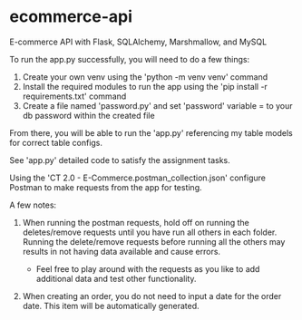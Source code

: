 # ecommerce-api
E-commerce API with Flask, SQLAlchemy, Marshmallow, and MySQL

To run the app.py successfully, you will need to do a few things:

1. Create your own venv using the 'python -m venv venv' command
2. Install the required modules to run the app using the 'pip install -r requirements.txt' command
3. Create a file named 'password.py' and set 'password' variable = to your db password within the created file

From there, you will be able to run the 'app.py' referencing my table models for correct table configs.

See 'app.py' detailed code to satisfy the assignment tasks.

Using the 'CT 2.0 - E-Commerce.postman_collection.json' configure Postman to make requests from the app for testing.

A few notes:
1. When running the postman requests, hold off on running the deletes/remove requests until you have run all others in each folder. Running the delete/remove requests before running all the others may results in not having data available and cause errors.

    - Feel free to play around with the requests as you like to add additional data and test other functionality.

2. When creating an order, you do not need to input a date for the order date. This item will be automatically generated.